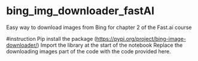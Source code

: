 # bing_img_downloader_fastAI
Easy way to download images from Bing for chapter 2 of the Fast.ai course

#instruction
Pip install the package (https://pypi.org/project/bing-image-downloader/)
Import the library at the start of the notebook
Replace the downloading images part of the code with the code provided here. 
